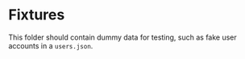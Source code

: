 # Fixtures

This folder should contain dummy data for testing, such as fake user accounts in a `users.json`.

